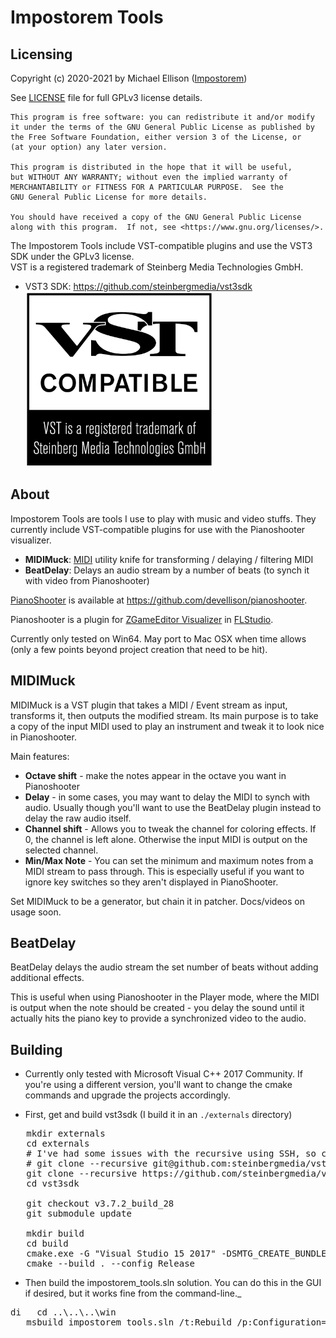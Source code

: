 # Impostorem Tools


## Licensing
Copyright (c) 2020-2021 by Michael Ellison (<a href="https://www.impostorem.com">Impostorem</a>)

See <a href="LICENSE">LICENSE</a> file for full GPLv3 license details.

    This program is free software: you can redistribute it and/or modify
    it under the terms of the GNU General Public License as published by
    the Free Software Foundation, either version 3 of the License, or
    (at your option) any later version.

    This program is distributed in the hope that it will be useful,
    but WITHOUT ANY WARRANTY; without even the implied warranty of
    MERCHANTABILITY or FITNESS FOR A PARTICULAR PURPOSE.  See the
    GNU General Public License for more details.

    You should have received a copy of the GNU General Public License
    along with this program.  If not, see <https://www.gnu.org/licenses/>.

The Impostorem Tools include VST-compatible plugins and use the VST3 SDK under the GPLv3 license.   
VST is a registered trademark of Steinberg Media Technologies GmbH.

- VST3 SDK: https://github.com/steinbergmedia/vst3sdk
![VST Logo and Trademark](doc/images/VST_Compatible_Logo_Steinberg_with_TM_negative.png)


## About
Impostorem Tools are tools I use to play with music and video stuffs.
They currently include VST-compatible plugins for use with the Pianoshooter visualizer.
- <b>MIDIMuck</b>:  <a href="http://www.midi.org">MIDI</a> utility knife for transforming / delaying / filtering MIDI
- <b>BeatDelay</b>: Delays an audio stream by a number of beats (to synch it with video from Pianoshooter)

<a href="https://github.com/devellison/pianoshooter">PianoShooter</a> is available at https://github.com/devellison/pianoshooter.

Pianoshooter is a plugin for <a href="https://www.image-line.com/fl-studio-learning/fl-studio-online-manual/html/plugins/ZGameEditor%20Visualizer.htm">ZGameEditor Visualizer</a>
in <a href="https://www.image-line.com">FLStudio</a>.

Currently only tested on Win64.  May port to Mac OSX when time allows (only a few points beyond project creation that need to be hit).

## MIDIMuck
MIDIMuck is a VST plugin that takes a MIDI / Event stream as input, transforms it,
then outputs the modified stream.  Its main purpose is to take a copy of the input 
MIDI used to play an instrument and tweak it to look nice in Pianoshooter.

Main features:
- <b>Octave shift</b> - make the notes appear in the octave you want in Pianoshooter
- <b>Delay</b> - in some cases, you may want to delay the MIDI to synch with audio.
  Usually though you'll want to use the BeatDelay plugin instead to delay the 
  raw audio itself.
- <b>Channel shift</b> - Allows you to tweak the channel for coloring effects.  If 0,
  the channel is left alone. Otherwise the input MIDI is output on the selected channel.
- <b>Min/Max Note</b> - You can set the minimum and maximum notes from a MIDI stream to
  pass through.  This is especially useful if you want to ignore key switches so
  they aren't displayed in PianoShooter.

Set MIDIMuck to be a generator, but chain it in patcher. Docs/videos on usage soon.

## BeatDelay
BeatDelay delays the audio stream the set number of beats without adding additional effects.

This is useful when using Pianoshooter in the Player mode, where the MIDI is output
when the note should be created - you delay the sound until it actually hits the
piano key to provide a synchronized video to the audio.

## Building
- Currently only tested with Microsoft Visual C++ 2017 Community. If you're using
  a different version, you'll want to change the cmake commands and upgrade the
  projects accordingly.

- First, get and build vst3sdk (I build it in an `./externals` directory)
<pre>
   mkdir externals
   cd externals
   # I've had some issues with the recursive using SSH, so currently using https.
   # git clone --recursive git@github.com:steinbergmedia/vst3sdk.git
   git clone --recursive https://github.com/steinbergmedia/vst3sdk.git
   cd vst3sdk   

   git checkout v3.7.2_build_28
   git submodule update
   
   mkdir build
   cd build
   cmake.exe -G "Visual Studio 15 2017" -DSMTG_CREATE_BUNDLE_FOR_WINDOWS=OFF -DSMTG_ADD_VST3_PLUGINS_SAMPLE=OFF -DSMTG_ADD_VSTGUI=ON -DSMTG_CREATE_PLUGIN_LINK=OFF -DSMTG_USE_STATIC_CRT=ON -DCMAKE_BUILD_TYPE=Release -DCMAKE_INSTALL_PREFIX=.\vstsdk -A x64 ..
   cmake --build . --config Release
</pre>
- Then build the impostorem_tools.sln solution. You can do this in the GUI if desired,
  but it works fine from the command-line._
<pre>
di   cd ..\..\..\win
   msbuild impostorem_tools.sln /t:Rebuild /p:Configuration=Release
</pre>
